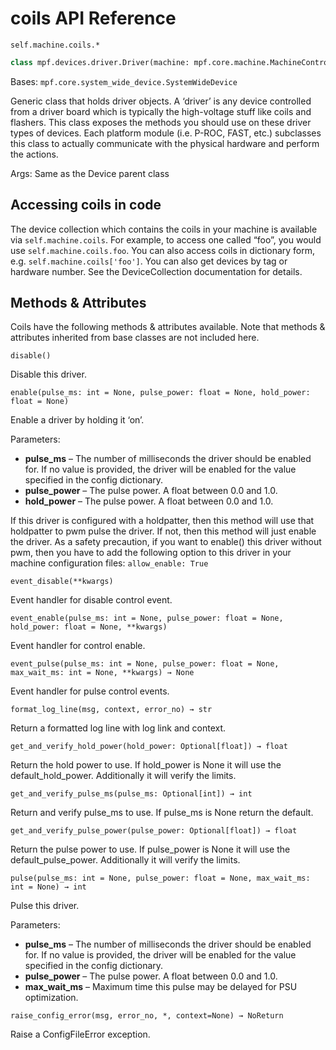 # coils API Reference

`self.machine.coils.*`

``` python
class mpf.devices.driver.Driver(machine: mpf.core.machine.MachineController, name: str)
```

Bases: `mpf.core.system_wide_device.SystemWideDevice`

Generic class that holds driver objects. A ‘driver’ is any device controlled from a driver board which is typically the high-voltage stuff like coils and flashers. This class exposes the methods you should use on these driver types of devices. Each platform module (i.e. P-ROC, FAST, etc.) subclasses this class to actually communicate with the physical hardware and perform the actions.

Args: Same as the Device parent class

## Accessing coils in code

The device collection which contains the coils in your machine is available via `self.machine.coils`. For example, to access one called “foo”, you would use `self.machine.coils.foo`. You can also access coils in dictionary form, e.g. `self.machine.coils['foo']`. You can also get devices by tag or hardware number. See the DeviceCollection documentation for details.

## Methods & Attributes

Coils have the following methods & attributes available. Note that methods & attributes inherited from base classes are not included here.

`disable()`

Disable this driver.

`enable(pulse_ms: int = None, pulse_power: float = None, hold_power: float = None)`

Enable a driver by holding it ‘on’.

Parameters:

* **pulse_ms** – The number of milliseconds the driver should be enabled for. If no value is provided, the driver will be enabled for the value specified in the config dictionary.
* **pulse_power** – The pulse power. A float between 0.0 and 1.0.
* **hold_power** – The pulse power. A float between 0.0 and 1.0.

If this driver is configured with a holdpatter, then this method will use that holdpatter to pwm pulse the driver. If not, then this method will just enable the driver. As a safety precaution, if you want to enable() this driver without pwm, then you have to add the following option to this driver in your machine configuration files: `allow_enable: True`

`event_disable(**kwargs)`

Event handler for disable control event.

`event_enable(pulse_ms: int = None, pulse_power: float = None, hold_power: float = None, **kwargs)`

Event handler for control enable.

`event_pulse(pulse_ms: int = None, pulse_power: float = None, max_wait_ms: int = None, **kwargs) → None`

Event handler for pulse control events.

`format_log_line(msg, context, error_no) → str`

Return a formatted log line with log link and context.

`get_and_verify_hold_power(hold_power: Optional[float]) → float`

Return the hold power to use. If hold_power is None it will use the default_hold_power. Additionally it will verify the limits.

`get_and_verify_pulse_ms(pulse_ms: Optional[int]) → int`

Return and verify pulse_ms to use. If pulse_ms is None return the default.

`get_and_verify_pulse_power(pulse_power: Optional[float]) → float`

Return the pulse power to use. If pulse_power is None it will use the default_pulse_power. Additionally it will verify the limits.

`pulse(pulse_ms: int = None, pulse_power: float = None, max_wait_ms: int = None) → int`

Pulse this driver.

Parameters:

* **pulse_ms** – The number of milliseconds the driver should be enabled for. If no value is provided, the driver will be enabled for the value specified in the config dictionary.
* **pulse_power** – The pulse power. A float between 0.0 and 1.0.
* **max_wait_ms** – Maximum time this pulse may be delayed for PSU optimization.

`raise_config_error(msg, error_no, *, context=None) → NoReturn`

Raise a ConfigFileError exception.
